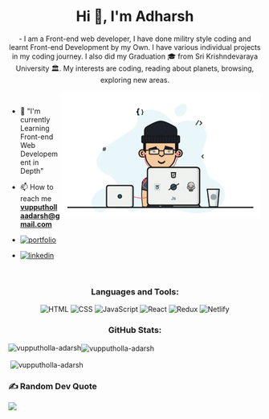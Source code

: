 <h1 align="center">Hi 👋, I'm Adharsh</h1>
<p align="center">- I am a Front-end web developer, I have done militry style coding and learnt Front-end Development by my Own. I have various individual projects in my coding journey.
    I also did my Graduation 🎓 from Sri Krishndevaraya University 🏛. 
     My interests are coding, reading about planets, browsing, exploring new areas.
   </p>

<img align="right" width="400" src="https://raw.githubusercontent.com/SandunWebDev/SandunWebDev/main/assets/developer_coding_1.gif" alt="">

<br>

- 🌱 "I'm currently Learning Front-end Web Developement in Depth"

- 📫 How to reach me **vupputhollaadarsh@gmail.com**
  
- [![portfolio](https://img.shields.io/badge/my_portfolio-000?style=for-the-badge&logo=ko-fi&logoColor=white)](https://vupputholla-adarsh.github.io/)
  
- [![linkedin](https://img.shields.io/badge/linkedin-0A66C2?style=for-the-badge&logo=linkedin&logoColor=white)](https://www.linkedin.com/in/vupputholla-adarsh-8198a4291/)


<br>
<h3 align="center">Languages and Tools:</h3>
<p align="center"> 
    <img src="https://img.shields.io/badge/HTML5-E34F26?style=for-the-badge&logo=html5&logoColor=white" width="100" height="35" alt="HTML"/>
    <img src="https://img.shields.io/badge/CSS3-1572B6?style=for-the-badge&logo=css3&logoColor=white" width="100" height="35" alt="CSS"/>
    <img src="https://img.shields.io/badge/JavaScript-F7DF1E?style=for-the-badge&logo=javascript&logoColor=black" width="100" height="35" alt="JavaScript"/>
    <img src="https://img.shields.io/badge/React-20232A?style=for-the-badge&logo=react&logoColor=61DAFB" width="100" height="35" alt="React"/>
    <img src="https://img.shields.io/badge/Redux-593D88?style=for-the-badge&logo=redux&logoColor=white" width="100" height="35" alt="Redux"/>
    <img src="https://img.shields.io/badge/Netlify-319795?style=for-the-badge&logo=netlify&logoColor=white" alt="Netlify">
<!--     <img src="https://img.shields.io/badge/Node.js-43853D?style=for-the-badge&logo=node.js&logoColor=white" width="100" height="35" alt="Node.js"/>
    <img src="https://img.shields.io/badge/Express.js-404D59?style=for-the-badge" width="100" height="35" alt="Express.js"/>
    <img src="https://img.shields.io/badge/MongoDB-4EA94B?style=for-the-badge&logo=mongodb&logoColor=white" width="100" height="35" alt="MongoDB"/>
    <img src="https://img.shields.io/badge/java-%23ED8B00.svg?style=for-the-badge&logo=openjdk&logoColor=white" alt="Java">
    <img src="https://img.shields.io/badge/Chakra--UI-319795?style=for-the-badge&logo=chakra-ui&logoColor=white" alt="ChakraUI">
    <img src="https://img.shields.io/badge/Vercel-404D59?style=for-the-badge" width="100" height="35" alt="Vercel"/>
    <img src="https://img.shields.io/badge/Render-404D59?style=for-the-badge" width="100" height="35" alt="Render"/>
    <img src="https://img.shields.io/badge/Next.js-000000?style=for-the-badge&logo=next.js&logoColor=white" alt="Next.js">
    <img src="https://img.shields.io/badge/Tailwind_CSS-38B2AC?style=for-the-badge&logo=tailwind-css&logoColor=white" alt="Tailwind CSS"> -->

</p>
</p>

<h3 align="center">GitHub Stats:</h3>
<p><img align="left" src="https://github-readme-stats.vercel.app/api/top-langs?username=vupputholla-adarsh&show_icons=true&locale=en&layout=compact" alt="vupputholla-adarsh" /></p>

<p><img align="center" src="https://github-readme-streak-stats.herokuapp.com/?user=vupputholla-adarsh&" alt="vupputholla-adarsh" /></p>

<p>&nbsp;<img align="center" src="https://github-readme-stats.vercel.app/api?username=vupputholla-adarsh&show_icons=true&locale=en" alt="vupputholla-adarsh" /></p>




### ✍️ Random Dev Quote
![](https://quotes-github-readme.vercel.app/api?type=horizontal&theme=radical&align=center)
